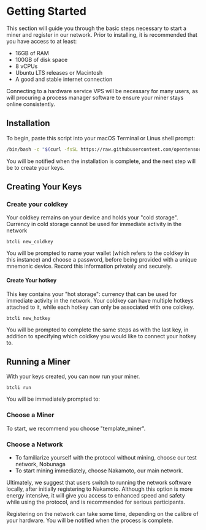 # Getting Started

This section will guide you through the basic steps necessary to start a miner and register in our network. Prior to installing, it is recommended that you have access to at least:


- 16GB of RAM 
- 100GB of disk space
- 8 vCPUs 
- Ubuntu LTS releases or Macintosh 
- A good and stable internet connection 


Connecting to a hardware service VPS will be necessary for many users, as will procuring a process manager software to ensure your miner stays online consistently.


## Installation


To begin, paste this script into your macOS Terminal or Linus shell prompt:


```bash
/bin/bash -c "$(curl -fsSL https://raw.githubusercontent.com/opentensor/bittensor/master/scripts/install.sh)"
```


You will be notified when the installation is complete, and the next step will be to create your keys.


## Creating Your Keys



### Create your coldkey


Your coldkey remains on your device and holds your "cold storage". Currency in cold storage cannot be used for immediate activity in the network 


```
btcli new_coldkey
```


You will be prompted to name your wallet (which refers to the coldkey in this instance) and choose a password, before being provided with a unique mnemonic device. Record this information privately and securely.


#### Create Your hotkey


This key contains your "hot storage": currency that can be used for immediate activity in the network. Your coldkey can have multiple hotkeys attached to it,  while each hotkey can only be associated with one coldkey. 


```
btcli new_hotkey
```


You will be prompted to complete the same steps as with the last key, in addition to specifying which coldkey you would like to connect your hotkey to. 


## Running a Miner



With your keys created, you can now run your miner. 


```
btcli run
```


You will be immediately prompted to: 


### Choose a Miner


To start, we recommend you choose "template_miner". 



### Choose a Network


- To familiarize yourself with the protocol without mining, choose our test network, Nobunaga
- To start mining immediately, choose Nakamoto, our main network. 


Ultimately, we suggest that users switch to running the network software locally, after initially registering to Nakamoto. Although this option is more energy intensive, it will give you access to enhanced speed and safety while using the protocol, and is recommended for serious participants. 


Registering on the network can take some time, depending on the calibre of your hardware. You will be notified when the process is complete. 
